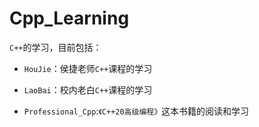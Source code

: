 # Cpp_Learning

`C++`的学习，目前包括：

- `HouJie`：侯捷老师`C++`课程的学习

- `LaoBai`：校内老白`C++`课程的学习

- `Professional_Cpp`:`《C++20高级编程》`这本书籍的阅读和学习

